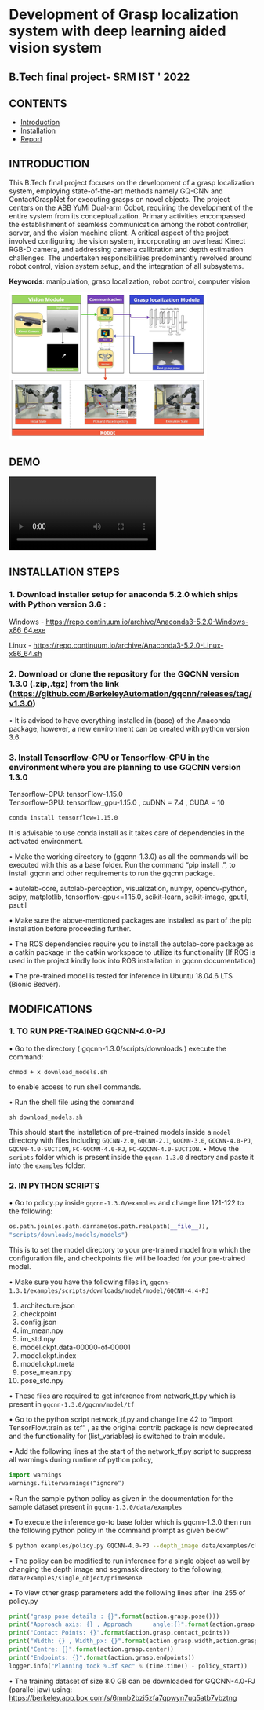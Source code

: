 # **Development of Grasp localization system with deep learning aided vision system**
## B.Tech final project- SRM IST ' 2022

<!-- ### **Author:** Jemuel Stanley Premkumar (jemprem@umich.edu)
### **Co-author:** Harikrishnan Seetharaman (hariksee@umich.edu) -->

## **CONTENTS**
- [Introduction](#introduction)
- [Installation](#installation)
- [Report](/docs/Grasp_2022.pdf)

## **INTRODUCTION**
This B.Tech final project focuses on the development of a grasp localization system, employing state-of-the-art
methods namely GQ-CNN and ContactGraspNet for executing grasps on novel objects. The project centers on
the ABB YuMi Dual-arm Cobot, requiring the development of the entire system from its conceptualization.
Primary activities encompassed the establishment of seamless communication among the robot controller,
server, and the vision machine client. A critical aspect of the project involved configuring the vision system,
incorporating an overhead Kinect RGB-D camera, and addressing camera calibration and depth estimation
challenges.
The undertaken responsibilities predominantly revolved around robot control, vision system setup, and the
integration of all subsystems.<br>

**Keywords**: manipulation, grasp localization, robot control, computer vision

<img src="img/Overall-system.jpg" alt="Overview of the system" height="300">

## **DEMO**

![Demo video](vid/GL_2022_demo_trimmed.mp4)


## **INSTALLATION STEPS**
<!-- To install DexNet 2.0, clone the repo from the <a href="">original website</a>. -->

### 1. Download installer setup for anaconda 5.2.0 which ships with Python version 3.6 :


Windows -  https://repo.continuum.io/archive/Anaconda3-5.2.0-Windows-x86_64.exe

Linux - https://repo.continuum.io/archive/Anaconda3-5.2.0-Linux-x86_64.sh

### 2. Download or clone the repository for the GQCNN version 1.3.0 (.zip,.tgz) from the link (https://github.com/BerkeleyAutomation/gqcnn/releases/tag/v1.3.0)
•	It is advised to have everything installed in (base) of the Anaconda package, however, a new environment can be created with python version 3.6.

### 3. Install Tensorflow-GPU or Tensorflow-CPU in the environment where you are planning to use GQCNN version 1.3.0
Tensorflow-CPU: tensorFlow-1.15.0 <br>
Tensorflow-GPU: tensorflow_gpu-1.15.0 , cuDNN = 7.4 , CUDA = 10

```sh
conda install tensorflow=1.15.0
```

It is advisable to use conda install as it takes care of dependencies in the activated environment.

•	Make the working directory to (gqcnn-1.3.0) as all the commands will be executed with this as a base folder. Run the command “pip install .”, to install gqcnn and other requirements to run the gqcnn package.

•	autolab-core, autolab-perception, visualization, numpy, opencv-python, scipy, matplotlib, tensorflow-gpu<=1.15.0, scikit-learn, scikit-image, gputil, psutil

•	Make sure the above-mentioned packages are installed as part of the pip installation before proceeding further.

•	The ROS dependencies require you to install the autolab-core package as a catkin package in the catkin workspace to utilize its functionality (If ROS is used in the project kindly look into ROS installation in gqcnn documentation)

•	The pre-trained model is tested for inference in Ubuntu 18.04.6 LTS (Bionic Beaver).

## MODIFICATIONS

### 1. TO RUN PRE-TRAINED GQCNN-4.0-PJ

•	Go to the directory ( gqcnn-1.3.0/scripts/downloads ) execute the command:
 ```
 chmod + x download_models.sh
 ```
 to enable access to run shell commands.

•	Run the shell file using the command 
```
sh download_models.sh
```
This should start the installation of pre-trained models inside a `model` directory with files including `GQCNN-2.0`, `GQCNN-2.1`, `GQCNN-3.0`, `GQCNN-4.0-PJ`, `GQCNN-4.0-SUCTION`, `FC-GQCNN-4.0-PJ`, `FC-GQCNN-4.0-SUCTION`.
•	Move the `scripts` folder which is present inside the `gqcnn-1.3.0` directory and paste it into the `examples` folder.

### 2. IN PYTHON SCRIPTS
•	Go to policy.py inside `gqcnn-1.3.0/examples` and change line 121-122 to the following:

```py
os.path.join(os.path.dirname(os.path.realpath(__file__)),
"scripts/downloads/models/models")
```
This is to set the model directory to your pre-trained model from which the configuration file, and checkpoints file will be loaded for your pre-trained model.

•	Make sure you have the following files in,
`gqcnn-1.3.1/examples/scripts/downloads/model/model/GQCNN-4.4-PJ`

1.	architecture.json
2.	checkpoint
3.	config.json
4.	im_mean.npy
5.	im_std.npy
6.	model.ckpt.data-00000-of-00001
7.	model.ckpt.index
8.	model.ckpt.meta
9.	pose_mean.npy
10.	pose_std.npy

•	These files are required to get inference from network_tf.py which is present in 
`gqcnn-1.3.0/gqcnn/model/tf`

•	Go to the python script network_tf.py and change line 42 to “import TensorFlow.train as tcf” , as the original contrib package is now deprecated and the functionality for (list_variables) is switched to train module.

•	Add the following lines at the start of the network_tf.py script to suppress all warnings during runtime of python policy,
```py
import warnings
warnings.filterwarnings(“ignore”)
```

•	Run the sample python policy as given in the documentation for the sample dataset present in `gqcnn-1.3.0/data/examples`

•	To execute the inference go-to base folder which is gqcnn-1.3.0 then run the following python policy in the command prompt as given below"

```sh
$ python examples/policy.py GQCNN-4.0-PJ --depth_image data/examples/clutter/phoxi/dex-net_4.0/depth_0.npy --segmask data/examples/clutter/phoxi/dex-net_4.0/segmask_0.png --camera_intr data/calib/phoxi/phoxi.intr
```

•	The policy can be modified to run inference for a single object as well by changing the depth image and segmask directory to the following,
`data/examples/single_object/primesense`

•	To view other grasp parameters add the following lines after line 255 of policy.py
```py
print("grasp pose details : {}".format(action.grasp.pose()))
print("Approach axis: {} , Approach      angle:{}".format(action.grasp.approach_axis,action.grasp.approach_angle))
print("Contact Points: {}".format(action.grasp.contact_points))
print("Width: {} , Width_px: {}".format(action.grasp.width,action.grasp.width_px))
print("Centre: {}".format(action.grasp.center))
print("Endpoints: {}".format(action.grasp.endpoints))
logger.info("Planning took %.3f sec" % (time.time() - policy_start))
```
•	The training dataset of size 8.0 GB can be downloaded for GQCNN-4.0-PJ (parallel jaw) using:
https://berkeley.app.box.com/s/6mnb2bzi5zfa7qpwyn7uq5atb7vbztng
